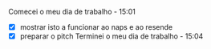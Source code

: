 Comecei o meu dia de trabalho - 15:01
- [x] mostrar isto a funcionar ao naps e ao resende
- [x] preparar o pitch
Terminei o meu dia de trabalho - 15:04
